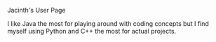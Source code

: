 Jacinth's User Page

I like Java the most for playing around with coding concepts but I find myself using Python and C++ the most for actual projects.